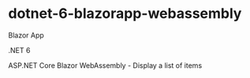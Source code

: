 # dotnet-6-blazorapp-webassembly

Blazor App

.NET 6

ASP.NET Core Blazor WebAssembly - Display a list of items
